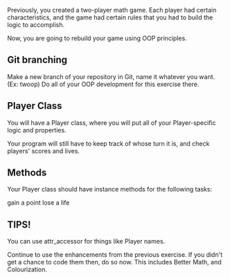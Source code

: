 Previously, you created a two-player math game. Each player had certain characteristics, and the game had certain rules that you had to build the logic to accomplish.

Now, you are going to rebuild your game using OOP principles.

## Git branching
Make a new branch of your repository in Git, name it whatever you want. (Ex: twoop) Do all of your OOP development for this exercise there.

## Player Class
You will have a Player class, where you will put all of your Player-specific logic and properties.

Your program will still have to keep track of whose turn it is, and check players' scores and lives.

## Methods
Your Player class should have instance methods for the following tasks:

gain a point
lose a life

## TIPS!
You can use attr_accessor for things like Player names.

Continue to use the enhancements from the previous exercise. If you didn't get a chance to code them then, do so now. This includes Better Math, and Colourization.
